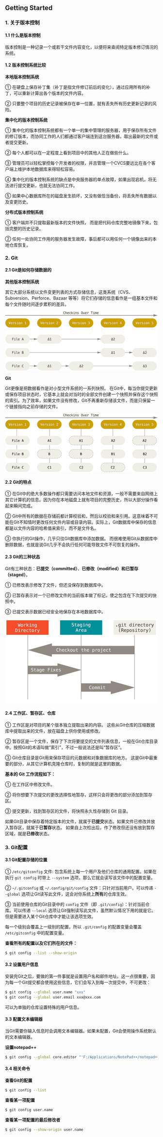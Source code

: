 ## Getting Started

### 1. 关于版本控制

#### 1.1 什么是版本控制

版本控制是一种记录一个或若干文件内容变化，以便将来查阅特定版本修订情况的系统。

#### 1.2 版本控制系统比较

**本地版本控制系统**

① 在硬盘上保存补丁集（补丁是指文件修订前后的变化），通过应用所有的补丁，可以重新计算出各个版本的文件内容。

② 只要整个项目的历史记录被保存在单一位置，就有丢失所有历史更新记录的风险。

**集中化的版本控制系统**

① 集中化的版本控制系统都有一个单一的集中管理的服务器，用于保存所有文件的修订版本，而协同工作的人们都通过客户端连到这台服务器，取出最新的文件或者提交更新。

② 每个人都可以在一定程度上看到项目中的其他人正在做些什么。

③ 管理员可以轻松掌控每个开发者的权限，并且管理一个CVCS要远比在各个客户端上维护本地数据库来得轻松容易。

④ 集中化的版本控制系统的缺点是中央服务器的单点故障，如果出现宕机，将无法进行提交更新，也就无法协同工作。

⑤ 如果中心数据库所在的磁盘发生损坏，又没有做恰当备份，将丢失所有数据以及变更历史。

**分布式版本控制系统**

① 客户端并不只提取最新版本的文件快照， 而是把代码仓库完整地镜像下来，包括完整的历史记录。

② 任何一处协同工作用的服务器发生故障，事后都可以用任何一个镜像出来的本地仓库恢复。

### 2. Git

#### 2.1 Git是如何存储数据的

**其他版本控制系统**

其它大部分系统以文件变更列表的方式存储信息，这类系统（CVS、Subversion、Perforce、Bazaar 等等）将它们存储的信息看作是一组基本文件和每个文件随时间逐步累积的差异。

<left><img src="images\01-deltas.png"/></left>

**Git**

Git更像是把数据看作是对小型文件系统的一系列快照。 在Git中，每当你提交更新或保存项目状态时，它基本上就会对当时的全部文件创建一个快照并保存这个快照的索引。为了效率，如果文件没有修改，Git不再重新存储该文件，而是只保留一个链接指向之前存储的文件。 

<left><img src="images\02-snapshots.png"/></left>

#### 2.2 Git的特点

① 在Git中的绝大多数操作都只需要访问本地文件和资源，一般不需要来自网络上其它计算机的信息。因为你在本地磁盘上就有项目的完整历史，所以大部分操作看起来瞬间完成。

② Git中所有的数据在存储前都计算校验和，然后以校验和来引用。这意味着不可能在Git不知情时更改任何文件内容或目录内容。实际上，Git数据库中保存的信息都是以文件内容的哈希值来索引，而不是文件名。

③ 你执行的Git操作，几乎只往Git数据库中添加数据。 而很难使用Git从数据库中删除数据，也就是说Git几乎不会执行任何可能导致文件不可恢复的操作。

#### 2.3 Git的三种状态

Git有三种状态：**已提交（committed）**、**已修改（modified）**和**已暂存（staged）**。

① 已修改表示修改了文件，但还没保存到数据库中。

② 已暂存表示对一个已修改文件的当前版本做了标记，使之包含在下次提交的快照中。

③ 已提交表示数据已经安全地保存在本地数据库中。

<left><img src="images\03-areas.png"/></left>

#### 2.4 工作区、暂存区、仓库

① 工作区是对项目的某个版本独立提取出来的内容。 这些从Git仓库的压缩数据库中提取出来的文件，放在磁盘上供你使用或修改。

② 暂存区是一个文件，保存了下次将要提交的文件列表信息，一般在Git仓库目录中。按照Git的术语叫做”索引”，不过一般说法还是叫“暂存区”。

③ Git仓库目录是Git用来保存项目的元数据和对象数据库的地方。 这是Git中最重要的部分，从其它计算机克隆仓库时，复制的就是这里的数据。

**基本的 Git 工作流程如下：** 

① 在工作区中修改文件。

② 将你想要下次提交的更改选择性地暂存，这样只会将更改的部分添加到暂存区。

③ 提交更新，找到暂存区的文件，将快照永久性存储到 Git 目录。

如果Git目录中保存着特定版本的文件，就属于**已提交**状态。如果文件已修改并放入暂存区，就属于**已暂存**状态。 如果自上次检出后，作了修改但还没有放到暂存区域，就是**已修改**状态。

### 3. Git配置

#### 3.1 Git配置存储的位置

① `/etc/gitconfig` 文件: 包含系统上每一个用户及他们仓库的通用配置。如果在执行 `git config` 时带上 `--system` 选项，那么它就会读写该文件中的配置变量。

② `~/.gitconfig` 或 `~/.config/git/config` 文件：只针对当前用户。可以传递 `--global` 选项让Git读写此文件，这会对你系统上**所有**的仓库生效。

③ 当前使用仓库的Git目录中的 `config` 文件（即 `.git/config`）：针对当前仓库。可以传递 `--local` 选项让Git强制读写此文件，虽然默认情况下用的就是它。但是需要进入某个Git仓库中才能让该选项生效。

每一个级别会覆盖上一级别的配置，所以 `.git/config` 的配置变量会覆盖 `/etc/gitconfig` 中的配置变量。

**查看所有的配置以及它们所在的文件：**

```bash
$ git config --list --show-origin
```

#### 3.2 设置用户信息

安装完Git之后，要做的第一件事就是设置用户名和邮件地址。这一点很重要，因为每一个Git提交都会使用这些信息，它们会写入到每一次提交中，不可更改：

```bash
$ git config --global user.name "xxx"
$ git config --global user.email xxx@xxx.com
```

可以为单独的仓库设置特殊的用户信息。

#### 3.3 配置文本编辑器

当Git需要你输入信息时会调用文本编辑器。如果未配置，Git会使用操作系统默认的文本编辑器。

**设置notepad++**

```bash
$ git config --global core.editor "'F:/Applications/NotePad++/notepad++.exe' -multiInst -notabbar -nosession -noPlugin"
```

#### 3.4 相关命令

**查看Git的配置**

```bash
$ git config --list
```

**查看某一项配置**

```bash
$ git config user.name
```

**查看某一项配置的最后修改者**

```bash
$ git config --show-origin user.name
```

